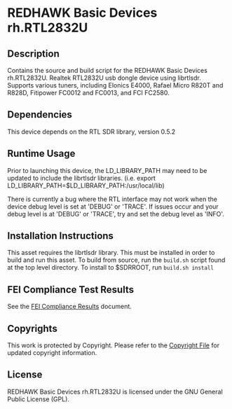 # REDHAWK Basic Devices rh.RTL2832U

## Description

Contains the source and build script for the REDHAWK Basic Devices rh.RTL2832U. Realtek RTL2832U usb dongle device using librtlsdr. Supports various tuners, including Elonics E4000, Rafael Micro R820T and R828D, Fitipower FC0012 and FC0013, and FCI FC2580.

## Dependencies

This device depends on the RTL SDR library, version 0.5.2

## Runtime Usage

Prior to launching this device, the LD_LIBRARY_PATH may need to be 
updated to include the librtlsdr libraries.
(i.e. export LD_LIBRARY_PATH=$LD_LIBRARY_PATH:/usr/local/lib)

There is currently a bug where the RTL interface may not work when
the device debug level is set at 'DEBUG' or 'TRACE'.  If issues occur
and your debug level is at 'DEBUG' or 'TRACE', try and set the debug 
level as 'INFO'.

## Installation Instructions

This asset requires the librtlsdr library. This must be installed in order to build and run this asset.
To build from source, run the `build.sh` script found at the top level directory. To install to $SDRROOT, run `build.sh install`

## FEI Compliance Test Results

See the [FEI Compliance Results](tests/FEI_Compliance_Results.md) document.

## Copyrights

This work is protected by Copyright. Please refer to the [Copyright File](COPYRIGHT) for updated copyright information.

## License

REDHAWK Basic Devices rh.RTL2832U is licensed under the GNU General Public License (GPL).
